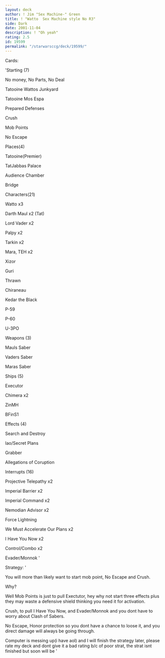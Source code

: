 ```yaml
---
layout: deck
author: ! Jim "Sex Machine-" Green
title: ! "Watto  Sex Machine style No R3"
side: Dark
date: 2001-11-04
description: ! "Oh yeah"
rating: 2.5
id: 19599
permalink: "/starwarsccg/deck/19599/"
---
```

Cards: 

'Starting (7) 

No money, No Parts, No Deal

Tatooine Wattos Junkyard

Tatooine Mos Espa

Prepared Defenses

Crush

Mob Points

No Escape



Places(4)

Tatooine(Premier)

TatJabbas Palace

Audience Chamber

Bridge


Characters(21)

Watto x3

Darth Maul x2 (Tat)

Lord Vader x2

Palpy x2

Tarkin x2

Mara, TEH x2

Xizor

Guri

Thrawn

Chiraneau

Kedar the Black

P-59

P-60

U-3PO


Weapons (3)

Mauls Saber

Vaders Saber

Maras Saber


Ships (5)

Executor

Chimera x2

ZinMH

BFinS1


Effects (4)

Search and Destroy

Iao/Secret Plans

Grabber 

Allegations of Coruption


Interrupts (16)

Projective Telepathy x2

Imperial Barrier x2

Imperial Command x2

Nemodian Advisor x2

Force Lightning

We Must Accelerate Our Plans x2

I Have You Now x2

Control/Combo x2

Evader/Monnok '

Strategy: '

You will more than likely want to start mob point, No Escape and Crush.


Why?

Well Mob Points is just to pull Exectutor, hey why not start three effects plus they may waste a defensive shield thinking you need it for activation.

Crush, to pull I Have You Now, and Evader/Monnok and you dont have to worry about Clash of Sabers.


No Escape, Honor protection so you dont have a chance to loose it, and you direct damage will always be going through.


Computer is messing up(i have aol) and I will finish the strategy later, please rate my deck and dont give it a bad rating b/c of poor strat, the strat isnt finished but soon will be '
